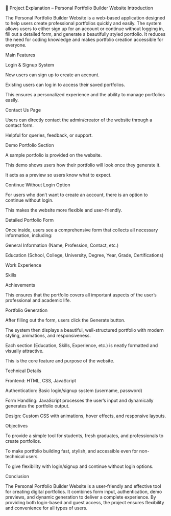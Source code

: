 📖 Project Explanation – Personal Portfolio Builder Website
Introduction

The Personal Portfolio Builder Website is a web-based application designed to help users create professional portfolios quickly and easily. The system allows users to either sign up for an account or continue without logging in, fill out a detailed form, and generate a beautifully styled portfolio. It reduces the need for coding knowledge and makes portfolio creation accessible for everyone.

Main Features

Login & Signup System

New users can sign up to create an account.

Existing users can log in to access their saved portfolios.

This ensures a personalized experience and the ability to manage portfolios easily.

Contact Us Page

Users can directly contact the admin/creator of the website through a contact form.

Helpful for queries, feedback, or support.

Demo Portfolio Section

A sample portfolio is provided on the website.

This demo shows users how their portfolio will look once they generate it.

It acts as a preview so users know what to expect.

Continue Without Login Option

For users who don’t want to create an account, there is an option to continue without login.

This makes the website more flexible and user-friendly.

Detailed Portfolio Form

Once inside, users see a comprehensive form that collects all necessary information, including:

General Information (Name, Profession, Contact, etc.)

Education (School, College, University, Degree, Year, Grade, Certifications)

Work Experience

Skills

Achievements

This ensures that the portfolio covers all important aspects of the user’s professional and academic life.

Portfolio Generation

After filling out the form, users click the Generate button.

The system then displays a beautiful, well-structured portfolio with modern styling, animations, and responsiveness.

Each section (Education, Skills, Experience, etc.) is neatly formatted and visually attractive.

This is the core feature and purpose of the website.

Technical Details

Frontend: HTML, CSS, JavaScript

Authentication: Basic login/signup system (username, password)

Form Handling: JavaScript processes the user’s input and dynamically generates the portfolio output.

Design: Custom CSS with animations, hover effects, and responsive layouts.

Objectives

To provide a simple tool for students, fresh graduates, and professionals to create portfolios.

To make portfolio building fast, stylish, and accessible even for non-technical users.

To give flexibility with login/signup and continue without login options.

Conclusion

The Personal Portfolio Builder Website is a user-friendly and effective tool for creating digital portfolios. It combines form input, authentication, demo previews, and dynamic generation to deliver a complete experience. By providing both login-based and guest access, the project ensures flexibility and convenience for all types of users.
